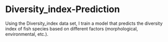 # Diversity_index-Prediction
Using the Diversity_index data set, I train a model that predicts the diversity index of fish 
species based on different factors (morphological, environmental, etc.).
